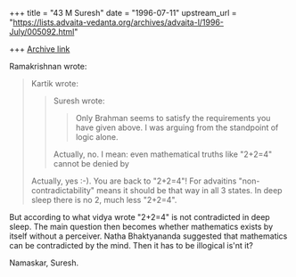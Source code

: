 +++
title = "43 M Suresh"
date = "1996-07-11"
upstream_url = "https://lists.advaita-vedanta.org/archives/advaita-l/1996-July/005092.html"

+++
[Archive link](https://lists.advaita-vedanta.org/archives/advaita-l/1996-July/005092.html)

Ramakrishnan wrote:

> Kartik wrote:
>
> >Suresh wrote:
> >
> >>   Only Brahman seems to satisfy the requirements you have given above. I
 was
> >>  arguing
> >>   from the standpoint of logic alone.
> >>
> >
> >Actually, no. I mean: even mathematical truths like "2+2=4" cannot be denied
 by
>
> Actually, yes :-). You are back to "2+2=4"! For advaitins
> "non-contradictability" means it should be that way in all 3 states. In deep
> sleep there is no 2, much less "2+2=4".

  But according to what vidya wrote "2+2=4" is not contradicted in deep sleep.
  The main question then becomes whether mathematics exists by itself without
  a perceiver. Natha Bhaktyananda suggested that mathematics can be contradicted
  by the mind. Then it has to be illogical is'nt it?

Namaskar,
Suresh.

